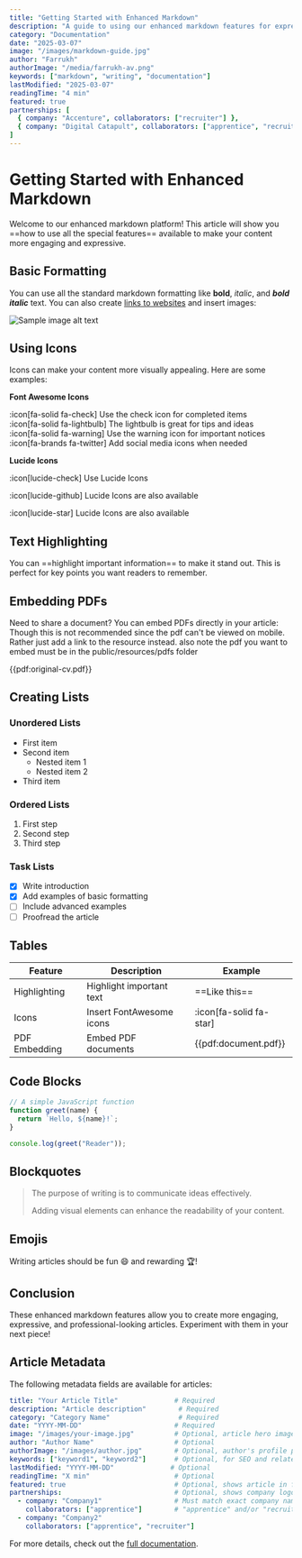 ```yaml
---
title: "Getting Started with Enhanced Markdown"
description: "A guide to using our enhanced markdown features for expressive articles"
category: "Documentation"
date: "2025-03-07"
image: "/images/markdown-guide.jpg"
author: "Farrukh"
authorImage: "/media/farrukh-av.png"
keywords: ["markdown", "writing", "documentation"]
lastModified: "2025-03-07"
readingTime: "4 min"
featured: true
partnerships: [
  { company: "Accenture", collaborators: ["recruiter"] },
  { company: "Digital Catapult", collaborators: ["apprentice", "recruiter"] }
]
---
```


# Getting Started with Enhanced Markdown

Welcome to our enhanced markdown platform! This article will show you ==how to use all the special features== available to make your content more engaging and expressive.

## Basic Formatting

You can use all the standard markdown formatting like **bold**, *italic*, and ***bold italic*** text. You can also create [links to websites](https://example.com) and insert images:

![Sample image alt text](/images/sample.jpg "Sample image title")

## Using Icons

Icons can make your content more visually appealing. Here are some examples:

**Font Awesome Icons**

:icon[fa-solid fa-check] Use the check icon for completed items  
:icon[fa-solid fa-lightbulb] The lightbulb is great for tips and ideas  
:icon[fa-solid fa-warning] Use the warning icon for important notices  
:icon[fa-brands fa-twitter] Add social media icons when needed 

**Lucide Icons**

:icon[lucide-check] Use Lucide Icons

:icon[lucide-github] Lucide Icons are also available

:icon[lucide-star] Lucide Icons are also available

## Text Highlighting

You can ==highlight important information== to make it stand out. This is perfect for key points you want readers to remember.

## Embedding PDFs

Need to share a document? You can embed PDFs directly in your article: Though this is not recommended since the pdf can't be viewed on mobile. Rather just add a link to the resource instead. also note the pdf you want to embed must be in the public/resources/pdfs folder

{{pdf:original-cv.pdf}}

## Creating Lists

### Unordered Lists

- First item
- Second item
  - Nested item 1
  - Nested item 2
- Third item

### Ordered Lists

1. First step
2. Second step
3. Third step

### Task Lists

- [x] Write introduction
- [x] Add examples of basic formatting
- [ ] Include advanced examples
- [ ] Proofread the article

## Tables

| Feature | Description | Example |
|---------|-------------|---------|
| Highlighting | Highlight important text | ==Like this== |
| Icons | Insert FontAwesome icons | :icon[fa-solid fa-star] |
| PDF Embedding | Embed PDF documents | {{pdf:document.pdf}} |

## Code Blocks

```javascript
// A simple JavaScript function
function greet(name) {
  return `Hello, ${name}!`;
}

console.log(greet("Reader"));
```

## Blockquotes

> The purpose of writing is to communicate ideas effectively.
>
> Adding visual elements can enhance the readability of your content.

## Emojis

Writing articles should be fun :smile: and rewarding :trophy:!

## Conclusion

These enhanced markdown features allow you to create more engaging, expressive, and professional-looking articles. Experiment with them in your next piece!

## Article Metadata

The following metadata fields are available for articles:

```yaml
title: "Your Article Title"              # Required
description: "Article description"        # Required
category: "Category Name"                 # Required
date: "YYYY-MM-DD"                       # Required
image: "/images/your-image.jpg"          # Optional, article hero image
author: "Author Name"                    # Optional
authorImage: "/images/author.jpg"        # Optional, author's profile picture (recommended: 96x96)
keywords: ["keyword1", "keyword2"]       # Optional, for SEO and related topics
lastModified: "YYYY-MM-DD"              # Optional
readingTime: "X min"                     # Optional
featured: true                           # Optional, shows article in featured section
partnerships:                            # Optional, shows company logos and collaboration type
  - company: "Company1"                  # Must match exact company name
    collaborators: ["apprentice"]        # "apprentice" and/or "recruiter"
  - company: "Company2"
    collaborators: ["apprentice", "recruiter"]
```

For more details, check out the [full documentation](/resources/markdown-guide).